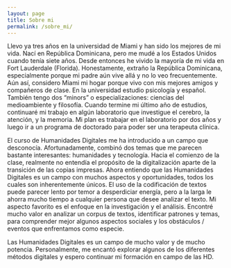 ```yaml
---
layout: page
title: Sobre mi
permalink: /sobre_mi/
---
```


Llevo ya tres años en la universidad de Miami y han sido los mejores de mi vida. Nací en República Dominicana, pero me mudé a los Estados Unidos cuando tenía siete años. Desde entonces he vivido la mayoría de mi vida en Fort Lauderdale (Florida). Honestamente, extraño la República Dominicana, especialmente porque mi padre aún vive allá y no lo veo frecuentemente. Aún así, considero Miami mi hogar porque vivo con mis mejores amigos y compañeros de clase. En la universidad estudio  psicología y español. También tengo dos “minors” o especializaciones: ciencias del medioambiente y filosofía. Cuando termine mi último año de estudios, continuaré mi trabajo en algún laboratorio que investigue el cerebro, la atención, y la memoria. Mi plan es trabajar en el laboratorio por dos años y luego ir a un programa de doctorado para poder ser una terapeuta clínica. 

El curso de Humanidades Digitales me ha introducido a un campo que desconocía. Afortunadamente, combinó dos temas que me parecen bastante interesantes: humanidades y tecnología. Hacia el comienzo de la clase, realmente no entendía el propósito de la digitalización aparte de la transición de las copias impresas. Ahora entiendo que las Humanidades Digitales es un campo con muchos aspectos y oportunidades, todos los cuales son inherentemente únicos. El uso de la codificación de textos puede parecer lento por temor a desperdiciar energía, pero a la larga le ahorra mucho tiempo a cualquier persona que desee analizar el texto. Mi aspecto favorito es el enfoque en la investigación y el análisis. Encontré mucho valor en analizar un corpus de textos, identificar patrones y temas, para comprender mejor algunos aspectos sociales y los obstáculos / eventos que enfrentamos como especie.

Las Humanidades Digitales es un campo de mucho valor y de mucho potencia. Personalmente, me encantó explorar algunos de los diferentes métodos digitales y espero continuar mi formación en campo de las HD. 

